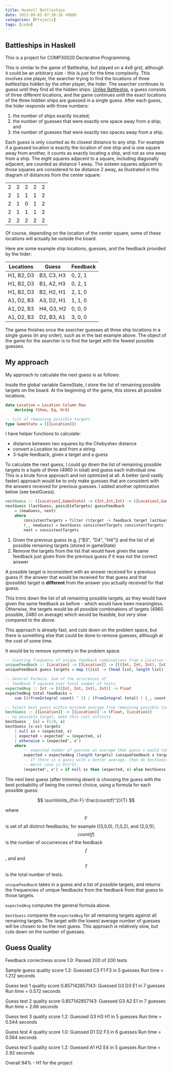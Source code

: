 ```yaml
---
title: Haskell Battleships
date: 2023-09-05 07:30:10 +0800
categories: [Projects]
tags: [code]
---
```


<script src="https://polyfill.io/v3/polyfill.min.js?features=es6"></script>
<script id="MathJax-script" async src="https://cdn.jsdelivr.net/npm/mathjax@3/es5/tex-mml-chtml.js"></script>

## Battleships in Haskell

This is a project for COMP30020 Declarative Programming.

This is similar to the game of Battleship, but played on a 4x8 grid, although it could be an arbitrary size - this is just for the time complexity. This involves one player, the searcher trying to find the locations of three battleships hidden by the other player, the hider. The searcher continues to guess until they find all the hidden ships. [Unlike Battleship](https://en.wikipedia.org/wiki/Battleship_(game)), a guess consists of three different locations, and the game continues until the exact locations of the three hidden ships are guessed in a single guess. After each guess, the hider responds with three numbers: 

1.  the number of ships exactly located;
2.  the number of guesses that were exactly one space away from a ship; and
3.  the number of guesses that were exactly two spaces away from a ship.

Each guess is only counted as its closest distance to any ship. For example if a guessed location is exactly the location of one ship and is one square away from another, it counts as exactly locating a ship, and not as one away from a ship. The eight squares adjacent to a square, including diagonally adjacent, are counted as distance 1 away. The sixteen squares adjacent to those squares are considered to be distance 2 away, as illustrated in this diagram of distances from the center square: 

||||||
|---|---|---|---|---|
| 2 | 2 | 2 | 2 | 2 |
| 2 | 1 | 1 | 1 | 2 |
| 2 | 1 | 0 | 1 | 2 |
| 2 | 1 | 1 | 1 | 2 |
| 2 | 2 | 2 | 2 | 2 |

 Of course, depending on the location of the center square, some of these locations will actually be outside the board.

 Here are some example ship locations, guesses, and the feedback provided by the hider:
 
Locations	| Guess	| Feedback
|---|---|---|
H1, B2, D3	| B3, C3, H3	| 0, 2, 1
H1, B2, D3	| B1, A2, H3	| 0, 2, 1
H1, B2, D3	| B2, H2, H1	| 2, 1, 0
A1, D2, B3	| A3, D2, H1	| 1, 1, 0
A1, D2, B3	| H4, G3, H2	| 0, 0, 0
A1, D2, B3	| D2, B3, A1	| 3, 0, 0 


The game finishes once the searcher guesses all three ship locations in a single guess (in any order), such as in the last example above. The object of the game for the searcher is to find the target with the fewest 
possible guesses.

## My approach

My approach to calculate the next guess is as follows:

Inside the global variable GameState, I store the list of remaining possible targets on the board. At the beginning of the game, this stores all possible locations.

```haskell
data Location = Location Column Row
    deriving (Show, Eq, Ord)

-- list of remaining possible targets
type GameState = ([[Location]])
```

I have helper functions to calculate:

- distance between two squares by the Chebyshev distance
- convert a Location to and from a string
- 3-tuple feedback, given a target and a guess

To calculate the next guess, I could go down the list of remaining possible targets in a tuple of three (4960 in total) and guess each individual one. This is a brute force approach and not optimized at all. A better (and vastly faster) approach would be to only make guesses that are consistent with the answers received for previous guesses. I added another optimization below (see bestGuess).

```haskell
nextGuess :: ([Location],GameState) -> (Int,Int,Int) -> ([Location],GameState)
nextGuess (lastGuess, possibleTargets) guessFeedback
    = (newGuess, next)
    where
        consistentTargets = filter (\target -> feedback target lastGuess == guessFeedback) possibleTargets
        (_, newGuess) = bestGuess consistentTargets consistentTargets
        next = consistentTargets
```

1. Given the previous guess (e.g. ["B3", "D4", "H4"]) and the list of all possible remaining targets (stored in gameState)
2. Remove the targets from the list that would have given the same feedback just given from the previous guess if it was not the correct answer

A possible target is inconsistent with an answer received for a previous guess if: the answer that would be received for that guess and that (possible) target is **different** from the answer you actually received for that guess.

This trims down the list of all remaining possible targets, as they would have given the same feedback as before - which would have been meaningless. Otherwise, the targets would be all possible combinations of targets (4960 possible, 2480 on average) which would be feasible, but very slow compared to the above.

This approach is already fast, and cuts down on the problem space, but there is something else that could be done to remove guesses, although at the cost of some time.

It would be to remove symmetry in the problem space.

```haskell
-- Counting frequency of unique feedback combinations from a Location to other Locations
uniqueFeedback :: [Location] -> [[Location]] -> [((Int, Int, Int), Int)]
uniqueFeedback guess targets = map (\list -> (head list, length list) ) . group . sort $ [feedback target guess | target <- targets]

-- General Formula. Sum of the occurences of 
-- feedback f squared over total number of tests.
expectedAvg :: Int -> [((Int, Int, Int), Int)] -> Float
expectedAvg total feedbacks =
    sum [((fromIntegral count) ^ 2) / (fromIntegral total) | (_, count) <- feedbacks]

-- Select best guess within minimum average from remaining possible targets
bestGuess :: [[Location]] -> [[Location]] -> (Float, [Location])
-- no possible target, make this cost infinity
bestGuess _ [x] = (1/0, x)
bestGuess (x:xs) targets
    | null xs = (expected, x)
    | expected < expected' = (expected, x)
    | otherwise = (expected', x')
    where
        -- expected number of guesses on average that guess x would take.
        expected = expectedAvg (length targets) (uniqueFeedback x targets)
        -- If there is a guess with a better average, then do bestGuess again.
        -- Worst case is O(n^2).
        (expected', x') = if null xs then (expected, x) else bestGuess xs targets

```

The next best guess (after trimming down) is choosing the guess with the best probability of being the correct choice, using a formula for each possible guess:

$$
\sum\limits_{f\in F} \frac{count(f)^2}{T}
$$

where $$F$$ is set of all distinct feedbacks, for example ((3,0,0), (1,0,2), and (2,0,1)), $$count(f)$$ is the number of occurrences of the feedback $$f$$, and and $$T$$ is the total number of tests.

`uniqueFeedback` takes in a guess and a list of possible targets, and returns the frequencies of unique feedbacks from the feedback from that guess to those targets.

`expectedAvg` computes the general formula above.

`bestGuess` compares the `expectedAvg` for all remaining targets against all remaining targets. The target with the lowest average number of guesses will be chosen to be the next guess. This approach *is* relatively slow, but cuts down on the number of guesses.

## Guess Quality

Feedback correctness score 1.0: Passed 200 of 200 tests

Sample guess quality score 1.2: Guessed C3 F1 F3 in 5 guesses Run time = 1.212 seconds

Guess test 1 quality score 0.857142857143: Guessed G3 D3 E1 in 7 guesses Run time = 0.572 seconds

Guess test 2 quality score 0.857142857143: Guessed G3 A2 E1 in 7 guesses Run time = 2.66 seconds

Guess test 3 quality score 1.2: Guessed G3 H3 H1 in 5 guesses Run time = 0.544 seconds

Guess test 4 quality score 1.0: Guessed D1 D2 F3 in 6 guesses Run time = 0.564 seconds

Guess test 5 quality score 1.2: Guessed A1 H2 E4 in 5 guesses Run time = 2.92 seconds

Overall 94% - H1 for the project
